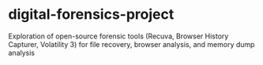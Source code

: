 # digital-forensics-project
Exploration of open-source forensic tools (Recuva, Browser History Capturer, Volatility 3) for file recovery, browser analysis, and memory dump analysis
